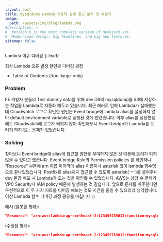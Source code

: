 ```yaml
---
layout: post
title: mysqldump Lambda 자동화 실패 원인 분석 및 해결기
image: 
  path: /assets/img/blog/lambda.png
#description: >
#  Version 9 is the most complete version of Hydejack yet.
#  Modernized design, big headlines, and big new features.
sitemap: false
---
```


Lambda 이슈 디버깅
{:.lead}

회사 Lambda 오류 발생 원인과 디버깅 과정

- Table of Contents
{:toc .large-only}

### Problem

FE 개발자 분들의 Test dummy data를 위해 dev DB의 mysqldump를 S3에 저장하는 작업을 Lambda로 자동화 해두고 있습니다.
최근 에러로 인해 Lambda가 실패했는데 Cloudwatch 로그로 확인한 원인은 Event bridge에 lambda alias를 설정하지 않아 
default environment variable로 실행된 것에 있었습니다. 
이후 alias를 설정했음에도 Cloudwatch에 로그가 찍히지 않아 확인해보니 Event bridge가 Lambda를 트리거 하지 않는 문제가 있었습니다.

### Solving

찾아보니 Event bridge에 alias에 접근할 권한을 부여하지 않은 것 때문에 트리거 되지 않을 수 있다고 했습니다. Event bridge Role의 Permission policies
를 확인하니 "Resource" 부분에 arn 이름 마지막에 alias 이름이나 asterisk 없이 lambda 함수명으로 끝나있었습니다. Postfix로 alias까지 접근할 수 있도록
asterisk(`'*'`)를 붙여주니 dev 환경 배포 시 Lambda가 도는 것을 확인할 수 있었습니다. AWS는 상당 수 문제가 VPC Security나 IAM policy 때문에
발생하는 것 같습니다. 앞으로 문제를 마주한다면 우선적으로 이 두 가지 파트를 디버깅 해보는 것도 시간을 줄일 수 있으리라 생각합니다.
이상 Lambda 함수 디버깅 과정 공유를 마칩니다 :)

예시 (잘못된 형태):
```json
"Resource": "arn:aws:lambda:ap-northeast-2:123456789012:function:mysqldump"
```

(수정된 형태):
```json
"Resource": "arn:aws:lambda:ap-northeast-2:123456789012:function:mysqldump:*"
```


